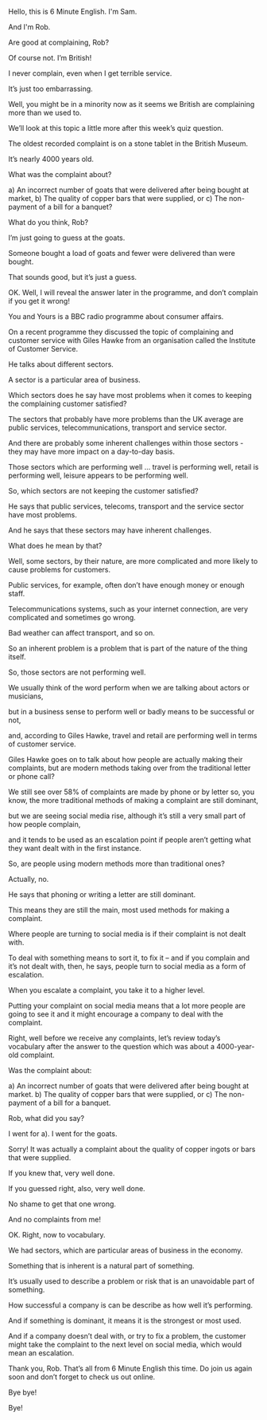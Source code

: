 Hello, this is 6 Minute English. I'm Sam.

And I'm Rob.

Are good at complaining, Rob?

Of course not. I’m British!

I never complain, even when I get terrible service.

It’s just too embarrassing.

Well, you might be in a minority now as it seems we British are complaining more than we used to.

We’ll look at this topic a little more after this week’s quiz question.

The oldest recorded complaint is on a stone tablet in the British Museum.

It’s nearly 4000 years old.

What was the complaint about?

a) An incorrect number of goats that were delivered after being bought at market, 
b) The quality of copper bars that were supplied, or 
c) The non-payment of a bill for a banquet?

What do you think, Rob?

I’m just going to guess at the goats.

Someone bought a load of goats and fewer were delivered than were bought.

That sounds good, but it’s just a guess.

OK. Well, I will reveal the answer later in the programme, and don’t complain if you get it wrong!

You and Yours is a BBC radio programme about consumer affairs.

On a recent programme they discussed the topic of complaining and customer service with Giles Hawke from an organisation called the Institute of Customer Service.

He talks about different sectors.

A sector is a particular area of business.

Which sectors does he say have most problems when it comes to keeping the complaining customer satisfied?

The sectors that probably have more problems than the UK average are public services, telecommunications, transport and service sector.

And there are probably some inherent challenges within those sectors - they may have more impact on a day-to-day basis.

Those sectors which are performing well … travel is performing well, retail is performing well, leisure appears to be performing well.

So, which sectors are not keeping the customer satisfied?

He says that public services, telecoms, transport and the service sector have most problems.

And he says that these sectors may have inherent challenges.

What does he mean by that?

Well, some sectors, by their nature, are more complicated and more likely to cause problems for customers.

Public services, for example, often don’t have enough money or enough staff.

Telecommunications systems, such as your internet connection, are very complicated and sometimes go wrong.

Bad weather can affect transport, and so on.

So an inherent problem is a problem that is part of the nature of the thing itself.

So, those sectors are not performing well.

We usually think of the word perform when we are talking about actors or musicians,

but in a business sense to perform well or badly means to be successful or not,

and, according to Giles Hawke, travel and retail are performing well in terms of customer service.

Giles Hawke goes on to talk about how people are actually making their complaints, but are modern methods taking over from the traditional letter or phone call?

We still see over 58% of complaints are made by phone or by letter so, you know, the more traditional methods of making a complaint are still dominant,

but we are seeing social media rise, although it’s still a very small part of how people complain,

and it tends to be used as an escalation point if people aren’t getting what they want dealt with in the first instance.

So, are people using modern methods more than traditional ones?

Actually, no.

He says that phoning or writing a letter are still dominant.

This means they are still the main, most used methods for making a complaint.

Where people are turning to social media is if their complaint is not dealt with.

To deal with something means to sort it, to fix it – and if you complain and it’s not dealt with, then, he says, people turn to social media as a form of escalation.

When you escalate a complaint, you take it to a higher level.

Putting your complaint on social media means that a lot more people are going to see it and it might encourage a company to deal with the complaint.

Right, well before we receive any complaints, let’s review today’s vocabulary after the answer to the question which was about a 4000-year-old complaint.

Was the complaint about:

a) An incorrect number of goats that were delivered after being bought at market. b) The quality of copper bars that were supplied, or c) The non-payment of a bill for a banquet.

Rob, what did you say?

I went for a). I went for the goats.

Sorry! It was actually a complaint about the quality of copper ingots or bars that were supplied.

If you knew that, very well done.

If you guessed right, also, very well done.

No shame to get that one wrong.

And no complaints from me!

OK. Right, now to vocabulary.

We had sectors, which are particular areas of business in the economy.

Something that is inherent is a natural part of something.

It’s usually used to describe a problem or risk that is an unavoidable part of something.

How successful a company is can be describe as how well it’s performing.

And if something is dominant, it means it is the strongest or most used.

And if a company doesn’t deal with, or try to fix a problem, the customer might take the complaint to the next level on social media, which would mean an escalation.

Thank you, Rob. That’s all from 6 Minute English this time. Do join us again soon and don’t forget to check us out online.

Bye bye!

Bye!